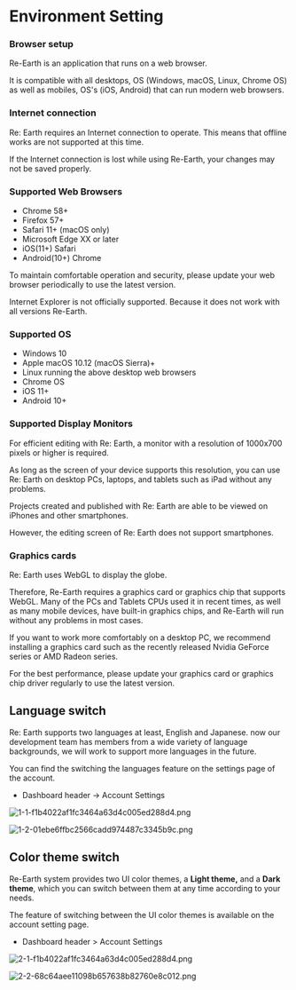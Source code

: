 # Environment Setting

### Browser setup

Re-Earth is an application that runs on a web browser.

It is compatible with all desktops, OS (Windows, macOS, Linux, Chrome OS) as well as mobiles, OS's (iOS, Android) that can run modern web browsers.

### Internet connection[](https://docs.reearth.io/user-manual/getting-started/environment-setting/browser-setup#internet-connection)

Re: Earth requires an Internet connection to operate. This means that offline works are not supported at this time.

If the Internet connection is lost while using Re-Earth, your changes may not be saved properly.

### Supported Web Browsers[](https://docs.reearth.io/user-manual/getting-started/environment-setting/browser-setup#supported-web-browsers)

- Chrome 58+
- Firefox 57+
- Safari 11+ (macOS only)
- Microsoft Edge XX or later
- iOS(11+) Safari
- Android(10+) Chrome

To maintain comfortable operation and security, please update your web browser periodically to use the latest version.

Internet Explorer is not officially supported. Because it does not work with all versions Re-Earth.

### Supported OS[](https://docs.reearth.io/user-manual/getting-started/environment-setting/browser-setup#supported-os)

- Windows 10
- Apple macOS 10.12 (macOS Sierra)+
- Linux running the above desktop web browsers
- Chrome OS
- iOS 11+
- Android 10+

### Supported Display Monitors[](https://docs.reearth.io/user-manual/getting-started/environment-setting/browser-setup#supported-display-monitors)

For efficient editing with Re: Earth, a monitor with a resolution of 1000x700 pixels or higher is required.

As long as the screen of your device supports this resolution, you can use Re: Earth on desktop PCs, laptops, and tablets such as iPad without any problems.

Projects created and published with Re: Earth are able to be viewed on iPhones and other smartphones.

However, the editing screen of Re: Earth does not support smartphones.

### Graphics cards[](https://docs.reearth.io/user-manual/getting-started/environment-setting/browser-setup#graphics-cards)

Re: Earth uses WebGL to display the globe.

Therefore, Re-Earth requires a graphics card or graphics chip that supports WebGL. Many of the PCs and Tablets CPUs used it in recent times, as well as many mobile devices, have built-in graphics chips, and Re-Earth will run without any problems in most cases.

If you want to work more comfortably on a desktop PC, we recommend installing a graphics card such as the recently released Nvidia GeForce series or AMD Radeon series.

For the best performance, please update your graphics card or graphics chip driver regularly to use the latest version.

## **Language switch**

Re: Earth supports two languages at least, English and Japanese. now our development team has members from a wide variety of language backgrounds, we will work to support more languages in the future.

You can find the switching the languages feature on the settings page of the account.

- Dashboard header -> Account Settings

![1-1-f1b4022af1fc3464a63d4c005ed288d4.png](Environment%20Setting%20e027c98b5975455a8efbfe9bd1453d70/1-1-f1b4022af1fc3464a63d4c005ed288d4.png)

![1-2-01ebe6ffbc2566cadd974487c3345b9c.png](Environment%20Setting%20e027c98b5975455a8efbfe9bd1453d70/1-2-01ebe6ffbc2566cadd974487c3345b9c.png)

## **Color theme switch**

Re-Earth system provides two UI color themes, a **Light theme,** and a **Dark theme**, which you can switch between them at any time according to your needs.

The feature of switching between the UI color themes is available on the account setting page.

- Dashboard header > Account Settings

![2-1-f1b4022af1fc3464a63d4c005ed288d4.png](Environment%20Setting%20e027c98b5975455a8efbfe9bd1453d70/2-1-f1b4022af1fc3464a63d4c005ed288d4.png)

![2-2-68c64aee11098b657638b82760e8c012.png](Environment%20Setting%20e027c98b5975455a8efbfe9bd1453d70/2-2-68c64aee11098b657638b82760e8c012.png)